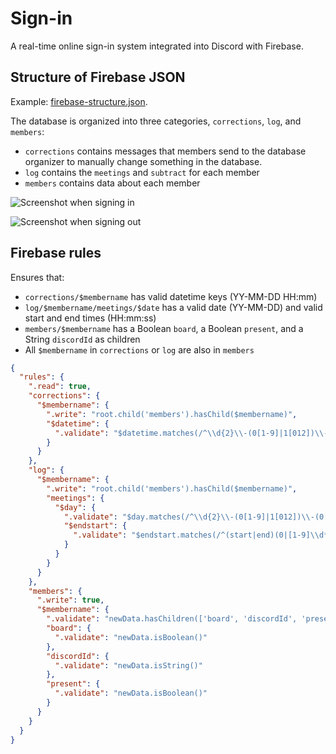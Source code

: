 # Sign-in
A real-time online sign-in system integrated into Discord with Firebase.

## Structure of Firebase JSON
Example: [firebase-structure.json](firebase-structure.json).

The database is organized into three categories, `corrections`, `log`, and `members`:
- `corrections` contains messages that members send to the database organizer to manually change something in the database.
- `log` contains the `meetings` and `subtract` for each member
- `members` contains data about each member

![Screenshot when signing in](https://user-images.githubusercontent.com/14433542/42856412-07ef9852-89fa-11e8-8650-f6224e8e711e.png)

![Screenshot when signing out](https://user-images.githubusercontent.com/14433542/42856533-7b107a72-89fa-11e8-82b9-179a4e795150.png)

## Firebase rules

Ensures that:
- `corrections/$membername` has valid datetime keys (YY-MM-DD HH:mm)
- `log/$membername/meetings/$date` has a valid date (YY-MM-DD) and valid start and end times (HH:mm:ss)
- `members/$membername` has a Boolean `board`, a Boolean `present`, and a String `discordId` as children
- All `$membername` in `corrections` or `log` are also in `members`

```json
{
  "rules": {
    ".read": true,
    "corrections": {
      "$membername": {
        ".write": "root.child('members').hasChild($membername)",
        "$datetime": {
          ".validate": "$datetime.matches(/^\\d{2}\\-(0[1-9]|1[012])\\-(0[1-9]|[12][0-9]|3[01]) (2[0-3]|[0|1]\\d):[0-5]\\d$/)"
        }
      }
    },
    "log": {
      "$membername": {
        ".write": "root.child('members').hasChild($membername)",
        "meetings": {
          "$day": {
            ".validate": "$day.matches(/^\\d{2}\\-(0[1-9]|1[012])\\-(0[1-9]|[12][0-9]|3[01])$/)",
            "$endstart": {
              ".validate": "$endstart.matches(/^(start|end)(0|[1-9]\\d*)$/) && newData.isString() && newData.val().matches(/^(2[0-3]|[0|1]\\d):[0-5]\\d:[0-5]\\d$/)"
            }
          }
        }
      }
    },
    "members": {
      ".write": true,
      "$membername": {
        ".validate": "newData.hasChildren(['board', 'discordId', 'present'])",
        "board": {
          ".validate": "newData.isBoolean()"
        },
        "discordId": {
          ".validate": "newData.isString()"
        },
        "present": {
          ".validate": "newData.isBoolean()"
        }
      }
    }
  }
}
```
